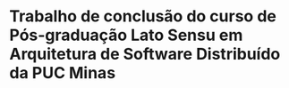 # Trabalho de conclusão do curso de Pós-graduação Lato Sensu em Arquitetura de Software Distribuído da PUC Minas
